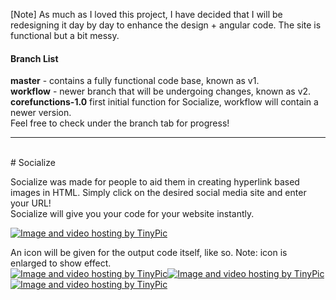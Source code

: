 [Note] As much as I loved this project, I have decided that I will be redesigning it day by day to enhance the design + angular code. The site is functional but a bit messy.<br>
<h4>Branch List</h4>
<b>master</b> - contains a fully functional code base, known as v1.<br>
<b>workflow</b> - newer branch that will be undergoing changes, known as v2.
<br>
<b>corefunctions-1.0</b> first initial function for Socialize, workflow will contain a newer version.<br>
Feel free to check under the branch tab for progress!
<hr>
<br>
# Socialize

Socialize was made for people to aid them in creating hyperlink based images in HTML. Simply click on the desired social media site and enter your URL!
<br>Socialize will give you your code for your website instantly.

<a href="http://tinypic.com?ref=r8bj2t" target="_blank"><img src="http://i68.tinypic.com/r8bj2t.jpg" border="0" alt="Image and video hosting by TinyPic"></a>
<br>

An icon will be given for the output code itself, like so. Note: icon is enlarged to show effect.
<br>
<a href="http://tinypic.com?ref=2cz65wk" target="_blank"><img src="http://i66.tinypic.com/2cz65wk.jpg" border="0" alt="Image and video hosting by TinyPic"></a><a href="http://tinypic.com?ref=am8t2a" target="_blank"><img src="http://i63.tinypic.com/am8t2a.jpg" border="0" alt="Image and video hosting by TinyPic"></a><a href="http://tinypic.com?ref=30s97b7" target="_blank"><img src="http://i67.tinypic.com/30s97b7.jpg" border="0" alt="Image and video hosting by TinyPic"></a>
